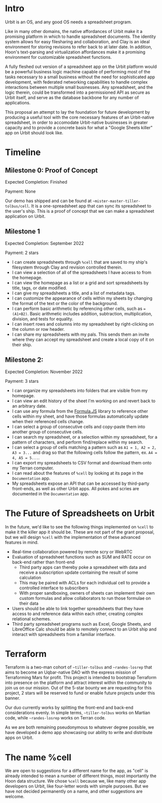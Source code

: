 # Intro

Urbit is an OS, and any good OS needs a spreadsheet program. 

Like in many other domains, the native affordances of Urbit make it a promising platform in which to handle spreadsheet documents. The identity system allows for easy filesharing and collaboration, and Clay is an ideal environment for storing revisions to refer back to at later date. In addition, Hoon's text-parsing and virtualization affordances make it a promising environment for customizable spreadsheet functions. 

A fully fleshed out version of a spreadsheet app on the Urbit platform would be a powerful business logic machine capable of performing most of the tasks necessary to a small business without the need for sophisticated app development, with federated networking capabilities to handle complex interactions between multiple small businesses. Any spreadsheet, and the logic therein, could be transformed into a permissioned API as secure as Urbit itself, and serve as the database backbone for any number of applications.

This proposal an attempt to lay the foundation for future development by producing a useful tool with the core necessary features of an Urbit-native spreadsheet, in order to accomodate Urbit-native businesses in greater capacity and to provide a concrete basis for what a "Google Sheets killer" app on Urbit should look like.

# Timeline

## Milestone 0: Proof of Concept

Expected Completion: Finished

Payment: None

Our demo has shipped and can be found at `~mister-master-tiller-tolbus/cell`. It is a one-spreadsheet app that can sync its spreadsheet to the user's ship. This is a proof of concept that we can make a spreadsheet application on Urbit.

## Milestone 1

Expected Completion: September 2022

Payment: 2 stars

*  I can create spreadsheets through `%cell` that are saved to my ship's filesystem through Clay and revision controlled therein.
*  I can view a selection of all of the spreadsheets I have access to from the homepage.
*  I can view the homepage as a list or a grid and sort spreadsheets by title, tags, or date modified.
*  I can give my spreadsheets a title, and a list of metadata tags.
*  I can customize the appearance of cells within my sheets by changing the format of the text or the color of the background.
*  I can perform basic arithmetic by referencing other cells, such as `=(A1+B2)`. Basic arithmetic includes addition, subtraction, multiplication, division, and tests for equality.
*  I can insert rows and columns into my spreadsheet by right-clicking on the column or row header.
*  I can share my spreadsheets with my pals. This sends them an invite where they can accept my spreadsheet and create a local copy of it on their ship.

## Milestone 2:

Expected Completion: November 2022

Payment: 3 stars

* I can organize my spreadsheets into folders that are visible from my homepage.
* I can view an edit history of the sheet I'm working on and revert back to an arbitrary date.
* I can use any formula from the [Formula.JS](https://formulajs.info/) library to reference other cells within my sheet, and have those formulas automatically update when their referenced cells change.
* I can select a group of consecutive cells and copy-paste them into another group of consecutive cells.
* I can search my spreadsheet, or a selection within my spreadsheet, for a pattern of characters, and perform find/replace within my search.
* I can select a group of cells matching a pattern such as `A1 = 1, A2 = 2, A3 = 3...` and drag so that the following cells follow the pattern, ex. `A4 = 4, A5 = 5...`.
* I can export my spreadsheets to CSV format and download them onto my Terran computer.
* I can read about the features of `%cell` by looking at its page in the `Documentation` app.
* My spreadsheets expose an API that can be accessed by third-party front-ends, as well as other Urbit apps. All pokes and scries are documented in the `Documentation` app.

# The Future of Spreadsheets on Urbit

In the future, we'd like to see the following things implemented on `%cell` to make it the killer app it should be. These are not part of the grant proposal, but we will design `%cell` with the implementation of these advanced features in mind.

* Real-time collaboration powered by remote scry or WebRTC
* Evaluation of spreadsheet functions such as SUM and RATE occur on back-end rather than front-end
    * Third party apps can thereby poke a spreadsheet with data and receive a subscription update containing the result of some calculation
    * This may be paired with ACLs for each individual cell to provide a controlled interface to subscribers
    * With proper sandboxing, owners of sheets can implement their own custom formulas and allow collaborators to run those formulae on their data
* Users should be able to link together spreadsheets that they have access to and reference data within each other, creating complex relational schemes.
* Third party spreadsheet programs such as Excel, Google Sheets, and LibreOffice Calc should be able to remotely connect to an Urbit ship and interact with spreadsheets from a familiar interface.

# Terraform

Terraform is a two-man cohort of `~tiller-tolbus` and `~randes-losrep` that aims to become an Uqbar-native DAO with the express mission of Terraforming Mars for profit. This project is intended to bootstrap Terraform into presence on the platform and attract interest within the community to join us on our mission. Out of the 5-star bounty we are requesting for this project, 2 stars will be reserved to fund or enable future projects under this banner.

Our duo currently works by splitting the front-end and back-end considerations evenly. In simple terms, `~tiller-tolbus` works on Martian code, while `~randes-losrep` works on Terran code. 

As we are both remaining pseudonymous to whatever degree possible, we have developed a demo app showcasing our ability to write and distribute apps on Urbit.  

# The name %cell

We are open to suggestions for a different name for the app, as "cell" is already intended to mean a number of different things, most importantly the Hoon data structure. We chose `%cell` because we, like many other app developers on Urbit, like four-letter words with simple purposes. But we have not decided permanently on a name, and other suggestions are welcome.